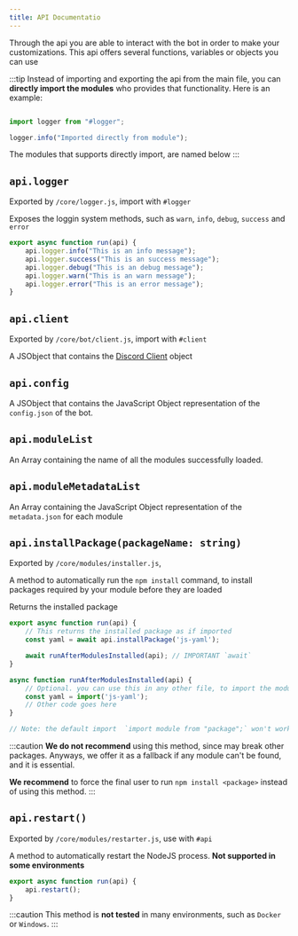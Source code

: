 ```yaml
---
title: API Documentatio
---
```

Through the api you are able to interact with the bot in order to make your customizations. This api offers several functions, variables or objects you can use

:::tip
Instead of importing and exporting the api from the main file, you can **directly import the modules** who provides that functionality. Here is an example:

```js 

import logger from "#logger";

logger.info("Imported directly from module");

```

The modules that supports directly import, are named below
:::

## `api.logger`
Exported by `/core/logger.js`, import with `#logger`

Exposes the loggin system methods, such as `warn`, `info`, `debug`, `success` and `error`

```js
export async function run(api) {
    api.logger.info("This is an info message");
    api.logger.success("This is an success message");
    api.logger.debug("This is an debug message");
    api.logger.warn("This is an warn message");
    api.logger.error("This is an error message");
}
```

## `api.client`
Exported by `/core/bot/client.js`, import with `#client`

A JSObject that contains the [Discord Client](https://discord.js.org/docs/packages/discord.js/14.22.1/Client:Class) object

## `api.config`
A JSObject that contains the JavaScript Object representation of the `config.json` of the bot.

## `api.moduleList`
An Array containing the name of all the modules successfully loaded.

## `api.moduleMetadataList`
An Array containing the JavaScript Object representation of the `metadata.json` for each module

## `api.installPackage(packageName: string)`
Exported by `/core/modules/installer.js`, 

A method to automatically run the `npm install` command, to install packages required by your module before they are loaded

Returns the installed package
```js
export async function run(api) {
    // This returns the installed package as if imported
    const yaml = await api.installPackage('js-yaml');

    await runAfterModulesInstalled(api); // IMPORTANT `await`
}

async function runAfterModulesInstalled(api) {
    // Optional. you can use this in any other file, to import the module
    const yaml = import('js-yaml');
    // Other code goes here
}

// Note: the default import  `import module from "package";` won't work most of the time
```
:::caution
**We do not recommend** using this method, since may break other packages. Anyways, we offer it as a fallback if any module can't be found, and it is essential.

**We recommend** to force the final user to run `npm install <package>` instead of using this method.
:::


## `api.restart()`
Exported by `/core/modules/restarter.js`, use with `#api`

A method to automatically restart the NodeJS process. **Not supported in some environments**

```js
export async function run(api) {
    api.restart();
}
```
:::caution
This method is **not tested** in many environments, such as `Docker` or `Windows`.
:::